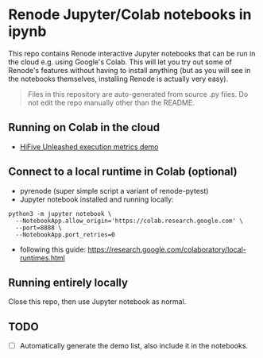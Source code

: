 # Renode Jupyter/Colab notebooks in ipynb

This repo contains Renode interactive Jupyter notebooks that can be run in the cloud e.g. using Google's Colab.
This will let you try out some of Renode's features without having to install anything (but as you will see in the notebooks themselves, installing Renode is actually very easy).

> Files in this repository are auto-generated from source .py files. Do not edit the repo manually other than the README.

## Running on Colab in the cloud

* [HiFive Unleashed execution metrics demo](https://colab.research.google.com/github/mgielda/renode-notebooks-ipynb/blob/master/unleashed-metrics.ipynb)

## Connect to a local runtime in Colab (optional)

* pyrenode (super simple script a variant of renode-pytest)
* Jupyter notebook installed and running locally:

```
python3 -m jupyter notebook \
  --NotebookApp.allow_origin='https://colab.research.google.com' \
  --port=8888 \
  --NotebookApp.port_retries=0
```

* following this guide: https://research.google.com/colaboratory/local-runtimes.html

## Running entirely locally

Close this repo, then use Jupyter notebook as normal.

## TODO

* [ ] Automatically generate the demo list, also include it in the notebooks.
